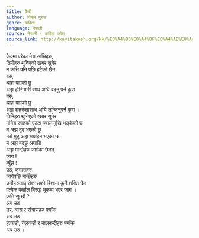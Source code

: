 ```yaml
---
title: कैदी
author: विमल गुरुङ
genre: कविता
language: नेपाली
source: नेपाली - कविता कोश
source_link: http://kavitakosh.org/kk/%E0%A4%B5%E0%A4%BF%E0%A4%AE%E0%A4%B2_%E0%A4%97%E0%A5%81%E0%A4%B0%E0%A5%81%E0%A4%99
---
```


कैदमा परेका मेरा साथिहरु,  
तिमीहरु थुनिएको खबर सुनेर  
म कत्ति पनि पछि हटेको छैन  
बरु,  
थाहा पाएको छु  
अझ होसियारी साथ अघि बढ्नु पर्ने कुरा  
बरु,  
थाहा पाएको छु  
अझ शतर्कतासाथ अघि लम्किनुपर्ने कुरा ।  
तिमिहरु थुनिएको खबर सुनेर  
मभित्र रगतको एउटा ज्वालामुखि भड्केको छ  
म अझ दृढ भएको छु  
मेरो मुटु अझ भयहिन भएको छ  
म अझ बढ्छु अगाडि  
अझ मान्छेहरु जागेका छैनन्  
जाग !  
ब्युँझ !  
उठ, कमाराहरु  
जागेपछि मान्छेहरु  
उनीहरुलाई रोक्नसक्ने बिश्वमा कुनै शक्ति छैन  
प्रत्येक पर्खाल बिरुद्ध भूकम्प भएर जाग ।  
कति सुत्छौ ?  
अब उठ  
डर, त्रास र संत्रासहरु फ्याँक  
अब उठ  
हत्कडी, नेलकडी र नालबन्दीहरु फ्याँक  
अब उठ ।
